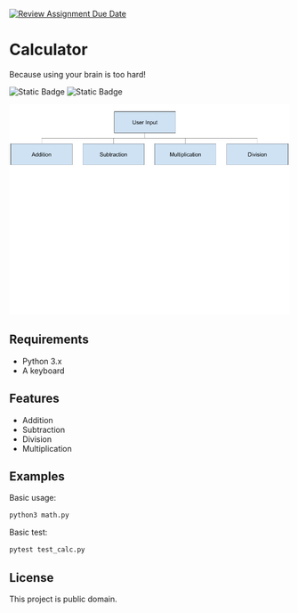 [![Review Assignment Due Date](https://classroom.github.com/assets/deadline-readme-button-22041afd0340ce965d47ae6ef1cefeee28c7c493a6346c4f15d667ab976d596c.svg)](https://classroom.github.com/a/GDLJrpJJ)

# Calculator
Because using your brain is too hard!

![Static Badge](https://img.shields.io/badge/status-fire_%F0%9F%94%A5-red) ![Static Badge](https://img.shields.io/badge/python_twin_%F0%9F%A5%80-blue)

![FlowTree](flowtree.png)


## Requirements
* Python 3.x
* A keyboard

## Features
* Addition
* Subtraction 
* Division
* Multiplication

## Examples

Basic usage:

```bash
python3 math.py
```

Basic test:
```bash
pytest test_calc.py
```
## License
This project is public domain.